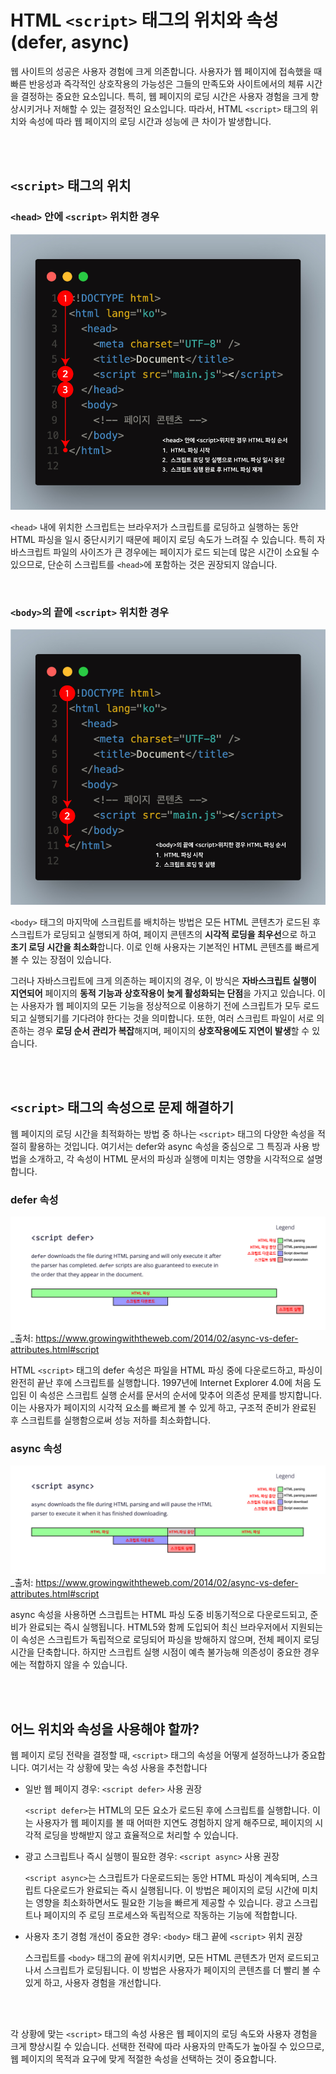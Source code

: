 # HTML `<script>` 태그의 위치와 속성(defer, async)

웹 사이트의 성공은 사용자 경험에 크게 의존합니다. 사용자가 웹 페이지에 접속했을 때 빠른 반응성과 즉각적인 상호작용의 가능성은 그들의 만족도와 사이트에서의 체류 시간을 결정하는 중요한 요소입니다. 특히, 웹 페이지의 로딩 시간은 사용자 경험을 크게 향상시키거나 저해할 수 있는 결정적인 요소입니다. 따라서, HTML `<script>` 태그의 위치와 속성에 따라 웹 페이지의 로딩 시간과 성능에 큰 차이가 발생합니다.

<br />
<br />

## `<script>` 태그의 위치

### `<head>` 안에 `<script>` 위치한 경우

![`<head>` 안에 `<script>` 위치한 경우](/서윤님/240611-240617/image/script위치_순서_01.jpg)

`<head>` 내에 위치한 스크립트는 브라우저가 스크립트를 로딩하고 실행하는 동안 HTML 파싱을 일시 중단시키기 때문에 페이지 로딩 속도가 느려질 수 있습니다. 특히 자바스크립트 파일의 사이즈가 큰 경우에는 페이지가 로드 되는데 많은 시간이 소요될 수 있으므로, 단순히 스크립트를 `<head>`에 포함하는 것은 권장되지 않습니다.

<br />

### `<body>`의 끝에 `<script>` 위치한 경우

![`<body>`의 끝에 `<script>` 위치한 경우](/서윤님/240611-240617/image/script위치_순서_02.jpg)

`<body>` 태그의 마지막에 스크립트를 배치하는 방법은 모든 HTML 콘텐츠가 로드된 후 스크립트가 로딩되고 실행되게 하여, 페이지 콘텐츠의 **시각적 로딩을 최우선**으로 하고 **초기 로딩 시간을 최소화**합니다. 이로 인해 사용자는 기본적인 HTML 콘텐츠를 빠르게 볼 수 있는 장점이 있습니다.

그러나 자바스크립트에 크게 의존하는 페이지의 경우, 이 방식은 **자바스크립트 실행이 지연되어** 페이지의 **동적 기능과 상호작용이 늦게 활성화되는 단점**을 가지고 있습니다. 이는 사용자가 웹 페이지의 모든 기능을 정상적으로 이용하기 전에 스크립트가 모두 로드되고 실행되기를 기다려야 한다는 것을 의미합니다. 또한, 여러 스크립트 파일이 서로 의존하는 경우 **로딩 순서 관리가 복잡**해지며, 페이지의 **상호작용에도 지연이 발생**할 수 있습니다.

<br />
<br />

## `<script>` 태그의 속성으로 문제 해결하기

웹 페이지의 로딩 시간을 최적화하는 방법 중 하나는 `<script>` 태그의 다양한 속성을 적절히 활용하는 것입니다. 여기서는 defer와 async 속성을 중심으로 그 특징과 사용 방법을 소개하고, 각 속성이 HTML 문서의 파싱과 실행에 미치는 영향을 시각적으로 설명합니다.

### defer 속성

![defer](/서윤님/240611-240617/image/defer.jpg)
\_출처: https://www.growingwiththeweb.com/2014/02/async-vs-defer-attributes.html#script

HTML `<script>` 태그의 defer 속성은 파일을 HTML 파싱 중에 다운로드하고, 파싱이 완전히 끝난 후에 스크립트를 실행합니다. 1997년에 Internet Explorer 4.0에 처음 도입된 이 속성은 스크립트 실행 순서를 문서의 순서에 맞추어 의존성 문제를 방지합니다. 이는 사용자가 페이지의 시각적 요소를 빠르게 볼 수 있게 하고, 구조적 준비가 완료된 후 스크립트를 실행함으로써 성능 저하를 최소화합니다.

### async 속성

![defer](/서윤님/240611-240617/image/async.jpg)
\_출처: https://www.growingwiththeweb.com/2014/02/async-vs-defer-attributes.html#script

async 속성을 사용하면 스크립트는 HTML 파싱 도중 비동기적으로 다운로드되고, 준비가 완료되는 즉시 실행됩니다. HTML5와 함께 도입되어 최신 브라우저에서 지원되는 이 속성은 스크립트가 독립적으로 로딩되어 파싱을 방해하지 않으며, 전체 페이지 로딩 시간을 단축합니다. 하지만 스크립트 실행 시점이 예측 불가능해 의존성이 중요한 경우에는 적합하지 않을 수 있습니다.

<br/>
<br/>

## 어느 위치와 속성을 사용해야 할까?

웹 페이지 로딩 전략을 결정할 때, `<script>` 태그의 속성을 어떻게 설정하느냐가 중요합니다. 여기서는 각 상황에 맞는 속성 사용을 추천합니다

- 일반 웹 페이지 경우: `<script defer>` 사용 권장

  `<script defer>`는 HTML의 모든 요소가 로드된 후에 스크립트를 실행합니다. 이는 사용자가 웹 페이지를 볼 때 어떠한 지연도 경험하지 않게 해주므로, 페이지의 시각적 로딩을 방해받지 않고 효율적으로 처리할 수 있습니다.

- 광고 스크립트나 즉시 실행이 필요한 경우: `<script async>` 사용 권장

  `<script async>`는 스크립트가 다운로드되는 동안 HTML 파싱이 계속되며, 스크립트 다운로드가 완료되는 즉시 실행됩니다. 이 방법은 페이지의 로딩 시간에 미치는 영향을 최소화하면서도 필요한 기능을 빠르게 제공할 수 있습니다. 광고 스크립트나 페이지의 주 로딩 프로세스와 독립적으로 작동하는 기능에 적합합니다.

- 사용자 초기 경험 개선이 중요한 경우: `<body>` 태그 끝에 `<script>` 위치 권장

  스크립트를 `<body>` 태그의 끝에 위치시키면, 모든 HTML 콘텐츠가 먼저 로드되고 나서 스크립트가 로딩됩니다. 이 방법은 사용자가 페이지의 콘텐츠를 더 빨리 볼 수 있게 하고, 사용자 경험을 개선합니다.

<br/>
<br/>

각 상황에 맞는 `<script>` 태그의 속성 사용은 웹 페이지의 로딩 속도와 사용자 경험을 크게 향상시킬 수 있습니다. 선택한 전략에 따라 사용자의 만족도가 높아질 수 있으므로, 웹 페이지의 목적과 요구에 맞게 적절한 속성을 선택하는 것이 중요합니다.
